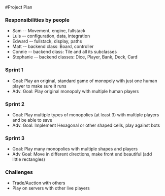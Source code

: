#Project Plan

### Responsibilities by people 
- Sam -- Movement, engine, fullstack
- Luis -- configuration, data, integration
- Edward -- fullstack, display, paths
- Matt -- backend class: Board, controller
- Connie -- backend class: Tile and all its subclasses
- Stephanie -- backend classes: Dice, Player, Bank, Deck, Card

### Sprint 1
- Goal: Play an original, standard game of monopoly with just one human player to make sure it runs 
- Adv. Goal: Play original monopoly with multiple human players
### Sprint 2
- Goal: Play multiple types of monopolies (at least 3) with multiple players and be able to save
- Adv. Goal: Implement Hexagonal or other shaped cells, play against bots
### Sprint 3
- Goal: Play many monopolies with multiple shapes and players
- Adv Goal: Move in different directions, make front end beautiful (add little rectangles)
### Challenges
- Trade/Auction with others
- Play on servers with other live players
